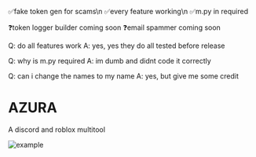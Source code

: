 ✅fake token gen for scams\n 
✅every feature working\n
✅m.py in required

❓token logger builder coming soon
❓email spammer coming soon

Q: do all features work
A: yes, yes they do all tested before release

Q: why is m.py required
A: im dumb and didnt code it correctly

Q: can i change the names to my name
A: yes, but give me some credit

# AZURA
A discord and roblox multitool

![example](https://cdn.discordapp.com/attachments/1021924638592344164/1026243194649854112/unknown.png)
